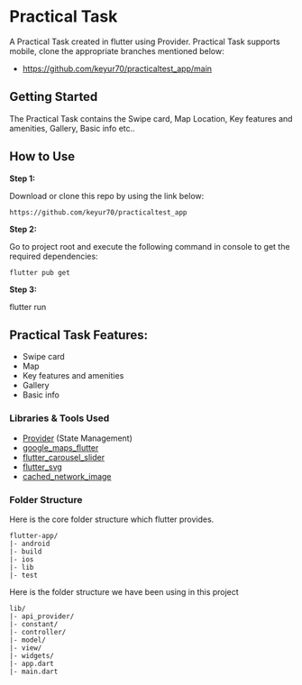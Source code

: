 # Practical Task

A Practical Task created in flutter using Provider. Practical Task supports mobile, clone the appropriate branches mentioned below:

* https://github.com/keyur70/practicaltest_app/main

## Getting Started

The Practical Task contains the Swipe card, Map Location, Key features and amenities, Gallery, Basic info etc..

## How to Use 

**Step 1:**

Download or clone this repo by using the link below:

```
https://github.com/keyur70/practicaltest_app
```

**Step 2:**

Go to project root and execute the following command in console to get the required dependencies: 

```
flutter pub get 
```

**Step 3:**

flutter run

## Practical Task Features:

* Swipe card
* Map
* Key features and amenities
* Gallery
* Basic info


### Libraries & Tools Used

* [Provider](https://pub.dev/packages/provider) (State Management)
* [google_maps_flutter](https://pub.dev/packages/google_maps_flutter)
* [flutter_carousel_slider](https://pub.dev/packages/flutter_carousel_slider)
* [flutter_svg](https://pub.dev/packages/flutter_svg)
* [cached_network_image](https://pub.dev/packages/cached_network_image)

### Folder Structure
Here is the core folder structure which flutter provides.

```
flutter-app/
|- android
|- build
|- ios
|- lib
|- test
```

Here is the folder structure we have been using in this project

```
lib/
|- api_provider/
|- constant/
|- controller/
|- model/
|- view/
|- widgets/
|- app.dart
|- main.dart
```



